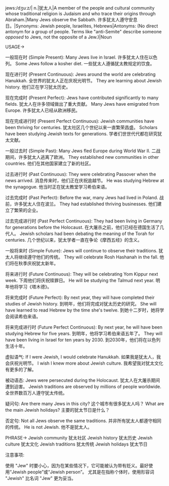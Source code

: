 jews:/dʒuːz/| n.|犹太人|A member of the people and cultural community whose traditional religion is Judaism and who trace their origins through Abraham.|Many Jews observe the Sabbath. 许多犹太人遵守安息日。|Synonyms: Jewish people, Israelites, Hebrews|Antonyms:  (No direct antonym for a group of people.  Terms like "anti-Semite" describe someone *opposed* to Jews, not the opposite of a Jew.)|Noun


USAGE->

一般现在时 (Simple Present):
Many Jews live in Israel.  许多犹太人住在以色列。
Some Jews follow a kosher diet. 一些犹太人遵循犹太教规定的饮食。

现在进行时 (Present Continuous):
Jews around the world are celebrating Hanukkah. 全世界的犹太人正在庆祝光明节。
They are learning about Jewish history. 他们正在学习犹太历史。

现在完成时 (Present Perfect):
Jews have contributed significantly to many fields. 犹太人在许多领域做出了重大贡献。
Many Jews have emigrated from Europe. 许多犹太人已经从欧洲移民。

现在完成进行时 (Present Perfect Continuous):
Jewish communities have been thriving for centuries.  犹太社区几个世纪以来一直繁荣昌盛。
Scholars have been studying Jewish texts for generations. 学者们世世代代都在研究犹太文献。

一般过去时 (Simple Past):
Many Jews fled Europe during World War II. 二战期间，许多犹太人逃离了欧洲。
They established new communities in other countries. 他们在其他国家建立了新的社区。

过去进行时 (Past Continuous):
They were celebrating Passover when the news arrived.  消息传来时，他们正在庆祝逾越节。
He was studying Hebrew at the synagogue. 他当时正在犹太教堂学习希伯来语。

过去完成时 (Past Perfect):
Before the war, many Jews had lived in Poland.  战前，许多犹太人住在波兰。
They had established thriving businesses.  他们建立了繁荣的企业。

过去完成进行时 (Past Perfect Continuous):
They had been living in Germany for generations before the Holocaust. 在大屠杀之前，他们已经在德国生活了几代人。
Jewish scholars had been debating the meaning of the Torah for centuries.  几个世纪以来，犹太学者一直在争论《摩西五经》的含义。

一般将来时 (Simple Future):
Jews will continue to observe their traditions. 犹太人将继续遵守他们的传统。
They will celebrate Rosh Hashanah in the fall.  他们将在秋季庆祝犹太新年。

将来进行时 (Future Continuous):
They will be celebrating Yom Kippur next week. 下周他们将庆祝赎罪日。
He will be studying the Talmud next year. 明年他将学习《塔木德》。

将来完成时 (Future Perfect):
By next year, they will have completed their studies of Jewish history. 到明年，他们将完成对犹太历史的研究。
She will have learned to read Hebrew by the time she's twelve. 到她十二岁时，她将学会阅读希伯来语。

将来完成进行时 (Future Perfect Continuous):
By next year, he will have been studying Hebrew for five years. 到明年，他将学习希伯来语五年了。
They will have been living in Israel for ten years by 2030. 到2030年，他们将在以色列生活十年。


虚拟语气:
If I were Jewish, I would celebrate Hanukkah. 如果我是犹太人，我会庆祝光明节。
I wish I knew more about Jewish culture. 我希望我对犹太文化有更多的了解。

被动语态:
Jews were persecuted during the Holocaust.  犹太人在大屠杀期间遭到迫害。
Jewish traditions are observed by millions of people worldwide. 全世界数百万人遵守犹太传统。

疑问句:
Are there many Jews in this city?  这个城市有很多犹太人吗？
What are the main Jewish holidays?  主要的犹太节日是什么？

否定句:
Not all Jews observe the same traditions.  并非所有犹太人都遵守相同的传统。
He is not Jewish. 他不是犹太人。


PHRASE->
Jewish community 犹太社区
Jewish history 犹太历史
Jewish culture 犹太文化
Jewish traditions 犹太传统
Jewish holidays 犹太节日

注意事项:

使用 "Jew" 时要小心，因为在某些情况下，它可能被认为带有贬义。最好使用“Jewish people”或“Jewish person”。  尤其是在指称个体时，使用形容词 "Jewish" 比名词 "Jew" 更为妥当。
